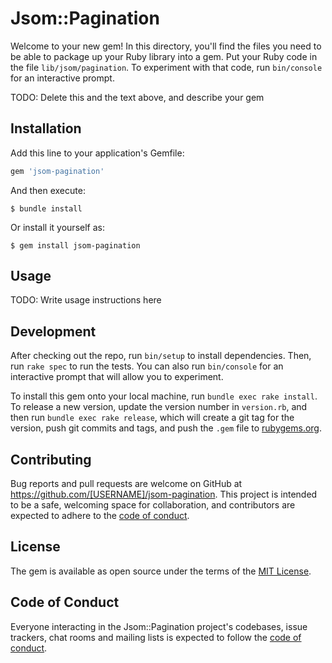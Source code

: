 # Jsom::Pagination

Welcome to your new gem! In this directory, you'll find the files you need to be able to package up your Ruby library into a gem. Put your Ruby code in the file `lib/jsom/pagination`. To experiment with that code, run `bin/console` for an interactive prompt.

TODO: Delete this and the text above, and describe your gem

## Installation

Add this line to your application's Gemfile:

```ruby
gem 'jsom-pagination'
```

And then execute:

    $ bundle install

Or install it yourself as:

    $ gem install jsom-pagination

## Usage

TODO: Write usage instructions here

## Development

After checking out the repo, run `bin/setup` to install dependencies. Then, run `rake spec` to run the tests. You can also run `bin/console` for an interactive prompt that will allow you to experiment.

To install this gem onto your local machine, run `bundle exec rake install`. To release a new version, update the version number in `version.rb`, and then run `bundle exec rake release`, which will create a git tag for the version, push git commits and tags, and push the `.gem` file to [rubygems.org](https://rubygems.org).

## Contributing

Bug reports and pull requests are welcome on GitHub at https://github.com/[USERNAME]/jsom-pagination. This project is intended to be a safe, welcoming space for collaboration, and contributors are expected to adhere to the [code of conduct](https://github.com/[USERNAME]/jsom-pagination/blob/master/CODE_OF_CONDUCT.md).


## License

The gem is available as open source under the terms of the [MIT License](https://opensource.org/licenses/MIT).

## Code of Conduct

Everyone interacting in the Jsom::Pagination project's codebases, issue trackers, chat rooms and mailing lists is expected to follow the [code of conduct](https://github.com/[USERNAME]/jsom-pagination/blob/master/CODE_OF_CONDUCT.md).
